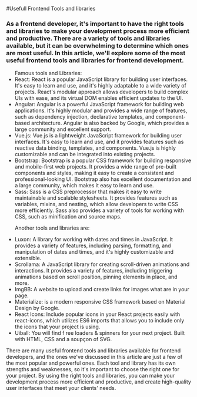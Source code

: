 #Usefull Frontend Tools and libraries
<h3>
As a frontend developer, it's important to have the right tools and libraries to make your development process more efficient and productive. There are a variety of tools and libraries available, but it can be overwhelming to determine which ones are most useful. In this article, we'll explore some of the most useful frontend tools and libraries for frontend development.

</h3>

<p>
<ul>
Famous tools and Libraries:
<li>React: React is a popular JavaScript library for building user interfaces. It's easy to learn and use, and it's highly adaptable to a wide variety of projects. React's modular approach allows developers to build complex UIs with ease, and its virtual DOM enables efficient updates to the UI.</li>
<li>Angular: Angular is a powerful JavaScript framework for building web applications. It's highly modular and provides a wide range of features, such as dependency injection, declarative templates, and component-based architecture. Angular is also backed by Google, which provides a large community and excellent support.</li>
<li>Vue.js: Vue.js is a lightweight JavaScript framework for building user interfaces. It's easy to learn and use, and it provides features such as reactive data binding, templates, and components. Vue.js is highly customizable and can be integrated into existing projects.</li>
<li>Bootstrap: Bootstrap is a popular CSS framework for building responsive and mobile-first web projects. It provides a wide range of pre-built components and styles, making it easy to create a consistent and professional-looking UI. Bootstrap also has excellent documentation and a large community, which makes it easy to learn and use.</li>
<li>Sass: Sass is a CSS preprocessor that makes it easy to write maintainable and scalable stylesheets. It provides features such as variables, mixins, and nesting, which allow developers to write CSS more efficiently. Sass also provides a variety of tools for working with CSS, such as minification and source maps.</li>


Another tools and libraries are:
<li>
Luxon: A library for working with dates and times in JavaScript. It provides a variety of features, including parsing, formatting, and manipulation of dates and times, and it's highly customizable and extensible.</li>
<li>
Scrollama: A JavaScript library for creating scroll-driven animations and interactions. It provides a variety of features, including triggering animations based on scroll position, pinning elements in place, and more.</li>
<li>
ImgBB: A website to upload and create links for images what are in your page. </li>
<li>
Materialize: is a modern responsive CSS framework based on Material Design by Google.</li>
<li>
React Icons: Include popular icons in your React projects easily with react-icons, which utilizes ES6 imports that allows you to include only the icons that your project is using.</li>
<li>
 Uiball: You will find f ree loaders & spinners for your next project. Built with HTML, CSS and a soupçon of SVG.</li>
</ul>


There are many useful frontend tools and libraries available for frontend developers, and the ones we've discussed in this article are just a few of the most popular and powerful ones. Each tool and library has its own strengths and weaknesses, so it's important to choose the right one for your project. By using the right tools and libraries, you can make your development process more efficient and productive, and create high-quality user interfaces that meet your clients' needs.




</p>



